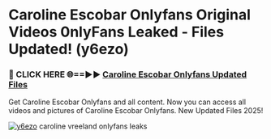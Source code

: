# Caroline Escobar Onlyfans Original Videos 0nlyFans Leaked - Files Updated! (y6ezo)

<h3>🔴 CLICK HERE 🌐==►► <a href="https://tinyurl.com/x26r9saj" rel="nofollow">Caroline Escobar Onlyfans Updated Files</a></h3>

Get Caroline Escobar Onlyfans and all content. Now you can access all videos and pictures of Caroline Escobar Onlyfans. New Updated Files 2025!

[![y6ezo](https://i.imgur.com/LkgZPqh.gif)](https://tinyurl.com/x26r9saj)
caroline vreeland onlyfans leaks